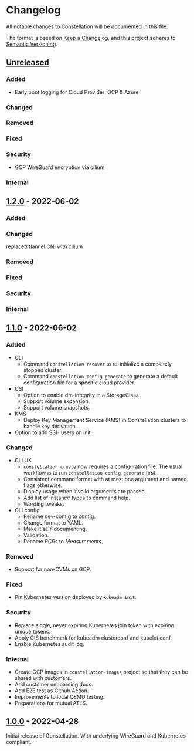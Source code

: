 # Changelog
All notable changes to Constellation will be documented in this file.

The format is based on [Keep a Changelog](https://keepachangelog.com/en/1.0.0/),
and this project adheres to [Semantic Versioning](https://semver.org/spec/v2.0.0.html).

## [Unreleased]
### Added
- Early boot logging for Cloud Provider: GCP & Azure

### Changed

### Removed

### Fixed

### Security
- GCP WireGuard encryption via cilium

### Internal

## [1.2.0] - 2022-06-02
### Added

### Changed
replaced flannel CNI with cilium

### Removed

### Fixed

### Security

### Internal

## [1.1.0] - 2022-06-02
### Added
- CLI
  - Command `constellation recover` to re-initialize a completely stopped cluster.
  - Command `constellation config generate` to generate a default configuration file for a specific cloud provider.
- CSI
  - Option to enable dm-integrity in a StorageClass.
  - Support volume expansion.
  - Support volume snapshots.
- KMS
  - Deploy Key Management Service (KMS) in Constellation clusters to handle key derivation.
- Option to add SSH users on init.

### Changed
- CLI UX
  - `constellation create` now requires a configuration file. The usual workflow is to run `constellation config generate` first.
  - Consistent command format with at most one argument and named flags otherwise.
  - Display usage when invalid arguments are passed.
  - Add list of instance types to command help.
  - Wording tweaks.
- CLI config
  - Rename dev-config to config.
  - Change format to YAML.
  - Make it self-documenting.
  - Validation.
  - Rename *PCRs* to *Measurements*.

### Removed
- Support for non-CVMs on GCP.

### Fixed
- Pin Kubernetes version deployed by `kubeadm init`.

### Security
- Replace single, never expiring Kubernetes join token with expiring unique tokens.
- Apply CIS benchmark for kubeadm clusterconf and kubelet conf.
- Enable Kubernetes audit log.

### Internal
- Create GCP images in `constellation-images` project so that they can be shared with customers.
- Add customer onboarding docs.
- Add E2E test as Github Action.
- Improvements to local QEMU testing.
- Preparations for mutual ATLS.

## [1.0.0] - 2022-04-28
Initial release of Constellation. With underlying WireGuard and Kubernetes compliant.

[Unreleased]: https://github.com/edgelesssys/constellation/compare/v1.2.0...HEAD
[1.2.0]: https://github.com/edgelesssys/constellation/releases/tag/v1.2.0
[1.1.0]: https://github.com/edgelesssys/constellation/releases/tag/v1.1.0
[1.0.0]: https://github.com/edgelesssys/constellation/releases/tag/v1.0.0
